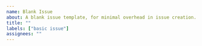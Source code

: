 ```yaml
---
name: Blank Issue
about: A blank issue template, for minimal overhead in issue creation.
title: ""
labels: ["basic issue"]
assignees: ""
---
```

